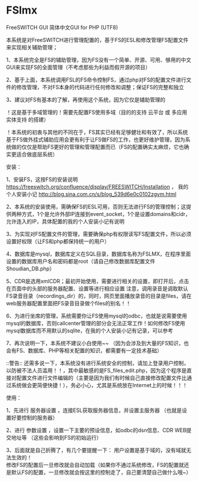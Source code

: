 # FSlmx
FreeSWITCH GUI 简体中文GUI for PHP (UTF8)

本系统是对FreeSWITCH进行管理配置的，基于FS的ESL和修改管理FS配置文件来实现相关辅助管理；

1、本系统完全是FS的辅助管理，因为FS没有一个简单、开源、可用、够用的中文GUI来实现FS的全面管理（不考虑那些为利益而假开源的项目）

2、基于上面，本系统调用FSL的FS命令控制FS，通过php对FS的配置文件进行文件的修改管理，不对FS本身的代码进行任何修改和调整；保证FS的完整和独立

3、建议对FS有基本的了解，再使用这个系统，因为它仅是辅助管理的


！这是基于多域管理的！需要先配置FS使用多域（目的的支持 云平台 或 多应用实体支持 的搭建）

！本系统的初衷与其他的不同在于，FS其实已经有足够健壮和有效了，所以系统基于FS做外挂式辅助应用会更有利于让FS做FS的工作，也更好维护管理，因为系统做的仅仅是帮助FS更好的管理和管理配置而已（FS的配置确实太麻烦，它也确实更适合做底层系统）


安装：

1、安装FS，这按FS的安装说明 https://freeswitch.org/confluence/display/FREESWITCH/Installation ，
我的个人安装小记 http://blog.sina.com.cn/s/blog_539d6e0c0102zgvm.html

2、本系统的安装使用，需确保FS的ESL可用，否则无法进行FS的管理控制；这提供两种方式，1个是允许外部IP连接到event_socket，1个是设置domains和cidr，允许连入的IP，具体配置的我的个人安装小记有说明

3、为实现对FS配置文件的管理，需要确保php有权限读写FS配置文件，所以必须设置好权限（让FS和php都保持统一的用户）

4、数据库是mysql，数据库定义在SQL目录，数据库名称为FSLMX，在程序里面设置的数据库用户名和密码都是root（请自己修改数据库配置文件Shoudian_DB.php）

5、CDR是选用xmlCDR；最初开始使用，需要进行相关的设置，即打开后，点击在页面中的头部的服务器配置、设置等进行相应设置
注意，调用录音是调取默认FS录音目录（recordings_dir）的，同时，网页里面播放录音的目录是files，请在web服务器配置里面把FS录音目录做个files的别名！！

6、为进行坐席的管理，系统需要你让FS使用mysql的odbc，也就是说需要使用mysql的数据库，否则callcenter管理的部分会无法正常工作！如何修改FS使用mysql数据库而不用默认的sqlite，在我的个人安装小记有记录，可以参考

7、再次说明一下，本系统不建议小白使用~~ （因为会涉及到大量的FS知识，也会有FS、数据库、PHP等相关配置的知识，都需要有一定技术基础）

::警告::
还需多说一下，本系统没有进行系统安全的控制，请加上登录用户控制，以防被不法人员滥用！！，其中最敏感的是FS_files_edit.php，因为这个程序是直接对配置文件进行文件编辑的（主要是因为我们有时候自己直接修改配置文件比通过系统做会更简便快捷！），务必小心，尤其是系统放在Internet上的时候！！！

使用：

1、先进行 服务器设置 ，连接ESL获取服务器信息，并设置主服务器 （也就是设置好要控制的服务器）

2、进行 参数设置 ，设置一下主要的预设信息，如odbc的dsn信息、CDR WEB提交地址等 （这些会影响到FS的初始运行）

3、后面就是自己折腾了，有几个要提醒一下：
用户设置是基于域的，没有域就无法生效的！   
修改FS的配置后一旦修改就会自动加载（如果你不通过系统修改，FS的配置就还是默认FS的配置，一旦修改就会按这里的控制走了，自己要清楚自己做什么哦~） 
